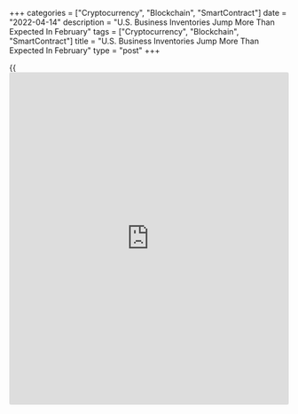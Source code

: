 +++
categories = ["Cryptocurrency", "Blockchain", "SmartContract"]
date = "2022-04-14"
description = "U.S. Business Inventories Jump More Than Expected In February"
tags = ["Cryptocurrency", "Blockchain", "SmartContract"]
title = "U.S. Business Inventories Jump More Than Expected In February"
type = "post"
+++

{{<iframe id="large-banner" src="https://www.bounty.group/#slide=23.0" width="100%" height="600" scrolling="no" style="border: 0px solid rgb(216, 221, 230); border-radius: 3px;">}}

A report released by the Commerce Department on Thursday showed a
continued surge in U.S. [business][1] inventories in the month of
February.

The Commerce Department said business inventories shot up by 1.5 percent
in February following an upwardly revised 1.3 percent jump in January.

Economists had expected business inventories to increase by 1.3 percent
compared to the 1.1 percent advance originally reported for the previous
month.

Wholesale inventories led the way higher, spiking by 2.5 percent, while
retail inventories jumped by 1.2 percent and manufacturing inventories
rose by 0.6 percent.

The report showed business sales also increased by 1.0 percent in
February after soaring by 4.1 percent in January.

Wholesale sales shot up by 1.7 percent, while manufacturing and retail
sales climbed by 0.6 percent and 0.5 percent, respectively.

With inventories increasing by more than sales, the total business
inventories/sales ratio ticked up to 1.26 in February from 1.25 in
January.

For comments and feedback [contact](https://www.playgroundfx.com/contact/): editorial@rtt[news](https://www.letsplayfx.com/blog/forex-news-website/).com

[Economic News][2]

 **What parts of the world are seeing the best (and worst) economic
performances lately? Click[here][3] to check out our [Econ Scorecard][3]
and find out! See up-to-the-moment [ranking](https://www.playgroundfx.com/blog/crypto-exchange-ranking/)s for the best and worst
performers in [GDP][4], [unemployment rate][5], [inflation][6] and much
more.**

   1. www.rtt[news](https://www.letsplayfx.com/blog/forex-news-website/).com/Content/Business.aspx
   2. www.rtt[news](https://www.letsplayfx.com/blog/forex-news-website/).com/Content/EconomicNews.aspx
   3. www.rtt[news](https://www.letsplayfx.com/blog/forex-news-website/).com/economic-scorecard/world-rank/PPI/highest-performance.aspx
   4. www.rtt[news](https://www.letsplayfx.com/blog/forex-news-website/).com/economic-scorecard/world-rank/GDP/highest-performance.aspx
   5. www.rtt[news](https://www.letsplayfx.com/blog/forex-news-website/).com/economic-scorecard/world-rank/unemployment-rate/lowest-performance.aspx
   6. www.rtt[news](https://www.letsplayfx.com/blog/forex-news-website/).com/economic-scorecard/world-rank/CPI/highest-performance.aspx